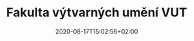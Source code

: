 ---
title: "Fakulta výtvarných umění VUT"
date: 2020-08-17T15:02:56+02:00
draft: false
url: "lokace/favu"

opening: "26.09.2020 16.00"
duration: "30.09-30.10.2020"
hours: "Úterý/Čtvrtek/Sobota 14.00-18:00"
---